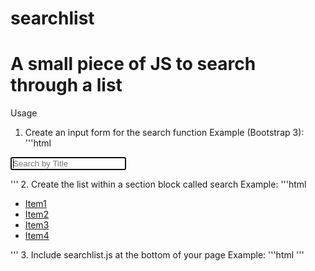 searchlist
==================================================
A small piece of JS to search through a list
==================================================

Usage

1. Create an input form for the search function
Example (Bootstrap 3):
'''html
<nav>
<form role="search" class="navbar-form">
    <div class="form-group has-feedback">
        <input type="text" autofocus placeholder="Search by Title" class="form-control">
        <div data-toggle="navbar-search-dismiss" class="fa fa-times form-control-feedback"></div>
    </div>
</form>
</nav>
'''
2. Create the list within a section block called search
Example:
'''html
  <section class="search">
    <div class="panel widget">
      <ul class="list-group">
        <li class="list-group-item"><a href="/1/">Item1</a></li>
          <li class="list-group-item"><a href="/2/">Item2</a></li>
          <li class="list-group-item"><a href="/3/">Item3</a></li>
          <li class="list-group-item"><a href="/4/">Item4</a></li>
      </ul>
    </div>
  </section>
'''
3. Include searchlist.js at the bottom of your page
Example:
  '''html
	<script src="app/js/searchlist.js"></script>
  '''
